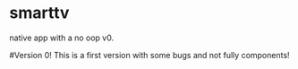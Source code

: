 # smarttv
native app with a no oop v0.

#Version 0!
This is a first version with some bugs and not fully components!
